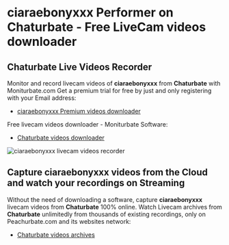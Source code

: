 # ciaraebonyxxx Performer on Chaturbate - Free LiveCam videos downloader

## Chaturbate Live Videos Recorder

Monitor and record livecam videos of **ciaraebonyxxx** from **Chaturbate** with Moniturbate.com
Get a premium trial for free by just and only registering with your Email address:
* [ciaraebonyxxx Premium videos downloader](https://moniturbate.com/request-demo-licence-key.html)

Free livecam videos downloader - Moniturbate Software:
* [Chaturbate videos downloader](https://moniturbate.com/moniturbate-download-software.html)

![ciaraebonyxxx livecam videos recorder](https://peachurnet.com/templates/moniturbate-software.png)


## Capture ciaraebonyxxx videos from the Cloud and watch your recordings on Streaming

Without the need of downloading a software, capture **ciaraebonyxxx** livecam videos from **Chaturbate** 100% online.
Watch Livecam archives from **Chaturbate** unlimitedly from thousands of existing recordings, only on Peachurbate.com and its websites network:
* [Chaturbate videos archives](https://peachurnet.com/)